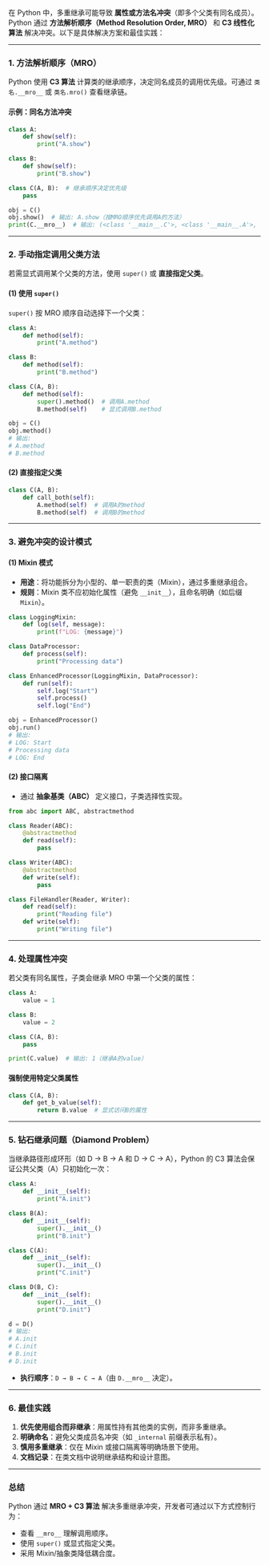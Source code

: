 在 Python 中，多重继承可能导致 **属性或方法名冲突**（即多个父类有同名成员）。Python 通过 **方法解析顺序（Method Resolution Order, MRO）** 和 **C3 线性化算法** 解决冲突。以下是具体解决方案和最佳实践：

---

### **1. 方法解析顺序（MRO）**
Python 使用 **C3 算法** 计算类的继承顺序，决定同名成员的调用优先级。可通过 `类名.__mro__` 或 `类名.mro()` 查看继承链。

#### **示例：同名方法冲突**
```python
class A:
    def show(self):
        print("A.show")

class B:
    def show(self):
        print("B.show")

class C(A, B):  # 继承顺序决定优先级
    pass

obj = C()
obj.show()  # 输出: A.show（按MRO顺序优先调用A的方法）
print(C.__mro__)  # 输出: (<class '__main__.C'>, <class '__main__.A'>, <class '__main__.B'>, <class 'object'>)
```

---

### **2. 手动指定调用父类方法**
若需显式调用某个父类的方法，使用 `super()` 或 **直接指定父类**。

#### **(1) 使用 `super()`**
`super()` 按 MRO 顺序自动选择下一个父类：
```python
class A:
    def method(self):
        print("A.method")

class B:
    def method(self):
        print("B.method")

class C(A, B):
    def method(self):
        super().method()  # 调用A.method
        B.method(self)    # 显式调用B.method

obj = C()
obj.method()
# 输出:
# A.method
# B.method
```

#### **(2) 直接指定父类**
```python
class C(A, B):
    def call_both(self):
        A.method(self)  # 调用A的method
        B.method(self)  # 调用B的method
```

---

### **3. 避免冲突的设计模式**
#### **(1) Mixin 模式**
- **用途**：将功能拆分为小型的、单一职责的类（Mixin），通过多重继承组合。
- **规则**：Mixin 类不应初始化属性（避免 `__init__`），且命名明确（如后缀 `Mixin`）。

```python
class LoggingMixin:
    def log(self, message):
        print(f"LOG: {message}")

class DataProcessor:
    def process(self):
        print("Processing data")

class EnhancedProcessor(LoggingMixin, DataProcessor):
    def run(self):
        self.log("Start")
        self.process()
        self.log("End")

obj = EnhancedProcessor()
obj.run()
# 输出:
# LOG: Start
# Processing data
# LOG: End
```

#### **(2) 接口隔离**
- 通过 **抽象基类（ABC）** 定义接口，子类选择性实现。

```python
from abc import ABC, abstractmethod

class Reader(ABC):
    @abstractmethod
    def read(self):
        pass

class Writer(ABC):
    @abstractmethod
    def write(self):
        pass

class FileHandler(Reader, Writer):
    def read(self):
        print("Reading file")
    def write(self):
        print("Writing file")
```

---

### **4. 处理属性冲突**
若父类有同名属性，子类会继承 MRO 中第一个父类的属性：
```python
class A:
    value = 1

class B:
    value = 2

class C(A, B):
    pass

print(C.value)  # 输出: 1（继承A的value）
```

#### **强制使用特定父类属性**
```python
class C(A, B):
    def get_b_value(self):
        return B.value  # 显式访问B的属性
```

---

### **5. 钻石继承问题（Diamond Problem）**
当继承路径形成环形（如 D → B → A 和 D → C → A），Python 的 C3 算法会保证公共父类（A）只初始化一次：
```python
class A:
    def __init__(self):
        print("A.init")

class B(A):
    def __init__(self):
        super().__init__()
        print("B.init")

class C(A):
    def __init__(self):
        super().__init__()
        print("C.init")

class D(B, C):
    def __init__(self):
        super().__init__()
        print("D.init")

d = D()
# 输出:
# A.init
# C.init
# B.init
# D.init
```
- **执行顺序**：`D → B → C → A`（由 `D.__mro__` 决定）。

---

### **6. 最佳实践**
1. **优先使用组合而非继承**：用属性持有其他类的实例，而非多重继承。
2. **明确命名**：避免父类成员名冲突（如 `_internal` 前缀表示私有）。
3. **慎用多重继承**：仅在 Mixin 或接口隔离等明确场景下使用。
4. **文档记录**：在类文档中说明继承结构和设计意图。

---

### **总结**
Python 通过 **MRO + C3 算法** 解决多重继承冲突，开发者可通过以下方式控制行为：
- 查看 `__mro__` 理解调用顺序。
- 使用 `super()` 或显式指定父类。
- 采用 Mixin/抽象类降低耦合度。